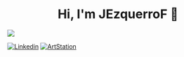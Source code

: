 <div align="center">
<h1 align="center">Hi, I'm JEzquerroF</a> 👋</h1>
  
</div>
<img src="https://www.gamingco.com.au/wp-content/uploads/2015/11/gamewarrior-0103-1400x788.jpg">

[![Linkedin](https://img.shields.io/badge/LINKEDIN-blue)](https://www.linkedin.com/in/javier-ezquerro-fuentes-5a494a319/)
[![ArtStation](https://img.shields.io/badge/ARTSTATION-blue)](https://www.artstation.com/jezquerrof)



<!--
**JEzquerroF/JEzquerroF** is a ✨ _special_ ✨ repository because its `README.md` (this file) appears on your GitHub profile.

Here are some ideas to get you started:

- 🔭 I’m currently working on ...
- 🌱 I’m currently learning ...
- 👯 I’m looking to collaborate on ...
- 🤔 I’m looking for help with ...
- 💬 Ask me about ...
- 📫 How to reach me: ...
- 😄 Pronouns: ...
- ⚡ Fun fact: ...
-->
